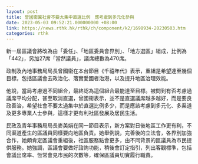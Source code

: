 ```yaml
---
layout: post
title: 曾國衞冀社會不要太集中直選比例　應考慮到多元化參與
date: 2023-05-03 09:52:21.000000000 +08:00
link: https://news.rthk.hk/rthk/ch/component/k2/1698934-20230503.htm
categories: rthk
---
```


新一屆區議會將改為由「委任」、「地區委員會界別」、「地方選區」組成，比例為「442」，另加27席「當然議員」，議席總數為470席。

政制及內地事務局局長曾國衞在本台節目《千禧年代》表示，重組是希望達至幾個目標，包括區議會去政治化、落實愛國者治港，以及提升地區治理效能。

他說，當局考慮過不同組合，最終認為這個組合最能達至目標。被問到有否考慮過議席平均分配，甚至取消直選，曾國衞表示，並不是直選議席越多越好，而是要良政善治，希望社會不要太過集中於直選比例多少，而是應該考慮到多元化、多渠道及更多專業人士參與，這樣才更有利社區發展及居民生活。

民政及青年事務局局長麥美娟在同一節目表示，新方案對日後地區工作更有利，不同渠道產生的區議員同樣要向地區負責。她舉例說，完善後的立法會，各界別加強合作，她頗肯定區議會重組後，社區服務點會更多，由不同背景的區議員為市民提供服務。她強調，區議會要做好諮詢功能，稍後會訂定指引，列出客觀標準，包括會議出席率、恆常會見市民的次數等，確保區議員切實履行職責。
